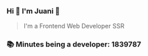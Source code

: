 ### Hi 👋 I&#39;m Juani 🦁

> I&#39;m a Frontend Web Developer SSR

### 📚 Minutes being a developer: 1839787
